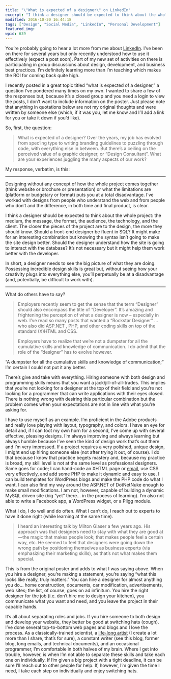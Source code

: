 ```yaml
---
title: "\"What is expected of a designer\" on LinkedIn"
excerpt: "I think a designer should be expected to think about the whole project: the medium, the message, the format, the audience, the technology, and the client. The closer the pieces of the project are to the design, the more they should know."
modified: 2016-10-20 16:44:18
tags: ["Design", "Social Media", "LinkedIn", "Personal Development"]
featured_img:
wpid: 639
---
```



You’re probably going to hear a lot more from me about [LinkedIn](http://www.linkedin.com/in/joshcanhelp). I’ve been on there for several years but only recently understood how to use it effectively (expect a post soon). Part of my new set of activities on there is participating in group discussions about design, development, and business best practices. I’m definitely learning more than I’m teaching which makes the ROI for coming back quite high.

I recently posted in a great topic titled “what is expected of a designer,” a question I’ve pondered many times on my own. I wanted to share a few of the responses but, because it’s a closed group and you need a login to view the posts, I don’t want to include information on the poster. Just please note that anything in quotations below are not my original thoughts and were written by someone else (which, if it was you, let me know and I’ll add a link for you or take it down if you’d like).

So, first, the question:

> What is expected of a designer? Over the years, my job has evolved from spec’ing type to writing branding guidelines to puzzling through code, with everything else in between. But there’s a ceiling on the perceived value of a graphic designer, or “Design Consultant”. What are your experiences juggling the many aspects of our work?

My response, verbatim, is this:

---

Designing without any concept of how the whole project comes together (think website or brochure or presentation) or what the limitations are (platform or budgetary or format) puts you at a total disadvantage. I’ve worked with designs from people who understand the web and from people who don’t and the difference, in both time and final product, is clear.

I think a designer should be expected to think about the whole project: the medium, the message, the format, the audience, the technology, and the client. The closer the pieces of the project are to the design, the more they should know. Should a front-end designer be fluent in SQL? It might make for an interesting combination but knowing the syntax isn’t going to make the site design better. Should the designer understand how the site is going to interact with the database? It’s not necessary but it might help them work better with the developer.

In short, a designer needs to see the big picture of what they are doing. Possessing incredible design skills is great but, without seeing how your creativity plugs into everything else, you’ll perpetually be at a disadvantage (and, potentially, be difficult to work with).

---

What do others have to say?

> Employers recently seem to get the sense that the term “Designer” should also encompass the title of “Developer”. It’s amazing and frightening the perception of what a designer is now – especially in web. I’ve read so many posts that wanted a “Rockstar Designer” … who also did ASP.NET , PHP, and other coding skills on top of the standard (X)HTML and CSS.
>
> Employers have to realize that we’re not a dumpster for all the cumulative skills and knowledge of communication. I do admit that the role of the “designer” has to evolve however.

“A dumpster for all the cumulative skills and knowledge of communication;” I’m certain I could not put it any better.

There’s give and take with everything. Hiring someone with both design and programming skills means that you want a jack/jill-of-all-trades. This implies that you’re not looking for a designer at the top of their field and you’re not looking for a programmer that can write applications with their eyes closed. There is nothing wrong with desiring this particular combination but the problem comes when your expectations are not in line with what you’re asking for.

I have to use myself as an example. I’m proficient in the Adobe products and really love playing with layout, typography, and colors. I have an eye for detail and, if I can toot my own horn for a second, I’ve come up with several effective, pleasing designs. I’m always improving and always learning but always humble because I’ve seen the kind of design work that’s out there and I’m very impressed. If a project requires a very polished, unique design, I might end up hiring someone else (not after trying it out, of course). I do that because I know that practice begets mastery and, because my practice is broad, my skill level is not at the same level as professional designers. Same goes for code; I can hand-code an XHTML page or [email](/html-emails-the-last-word-until-everything-changes-again/), use CSS very effectively, and add some PHP to make it dynamic and easy to use. I can build templates for WordPress blogs and make the PHP code do what I want. I can also find my way around the ASP.NET of DotNetNuke enough to make small modifications. I am not, however, capable of building a dynamic MySQL driven site (big “yet” there… in the process of learning). I’m also not able to write a Facebook app, a WordPress widget, or a Pligg module.

What I do, I do well and do often. What I can’t do, I reach out to experts to have it done right (while learning at the same time).

> I heard an interesting talk by Milton Glaser a few years ago. His approach was that designers need to stay with what they are good at—the magic that makes people look; that makes people feel a certain way, etc. He seemed to feel that designers were going down the wrong path by positioning themselves as business experts (via emphasizing their marketing skills), as that’s not what makes them special.

This is from the original poster and adds to what I was saying above. When you hire a designer, you’re making a statement, you’re saying “what this looks like really, truly matters.” You can hire a designer for almost anything you do… home construction, documents, car modification, advertisements, web sites; the list, of course, goes on ad infinitum. You hire the right designer for the job (i.e. don’t hire me to design your kitchen), you communicate what you want and need, and you leave the project in their capable hands.

It’s all about separating roles and jobs. If you hire someone to both design and develop your website, they better be good at switching hats (cough). I’ve done several top-to-bottom web pages and blogs and I love the process. As a classically-trained scientist, a [life-long artist](/graffiti-art-evolution-from-drawing-to-painting-to-vector-moving-your-art-into-a-new-market/) (I create a lot more than I share, that’s for sure), a constant writer (see this blog, former blog, long emails, and technical documents), and an occasional programmer, I’m comfortable in both halves of my brain. Where I get into trouble, however, is when I’m not able to separate these skills and take each one on individually. If I’m given a big project with a tight deadline, it can be sure I’ll reach out to other people for help. If, however, I’m given the time I need, I take each step on individually and enjoy switching hats.
